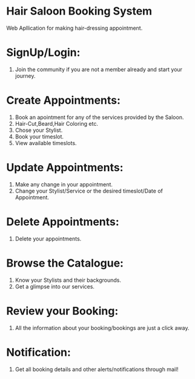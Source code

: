# Hair Saloon Booking System
Web Apllication for making hair-dressing appointment.

# SignUp/Login:
1. Join the community if you are not a member already and start your journey.

# Create Appointments: 
1. Book an apointment for any of the services provided by the Saloon.
2. Hair-Cut,Beard,Hair Coloring etc.
3. Chose your Stylist.
4. Book your timeslot.
5. View available timeslots.

# Update Appointments:
1. Make any change in your appointment.
2. Change your Stylist/Service or the desired timeslot/Date of Appointment.

# Delete Appointments:
1. Delete your appointments.

# Browse the Catalogue:
1. Know your Stylists and their backgrounds.
2. Get a glimpse into our services.

# Review your Booking:
1. All the information about your booking/bookings are just a click away.

# Notification:
1. Get all booking details and other alerts/notifications through mail!



